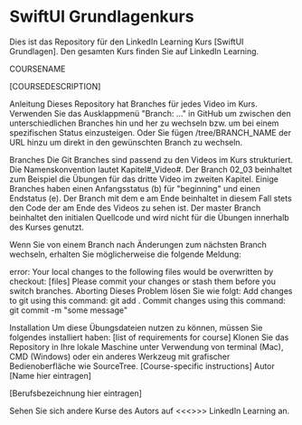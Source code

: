 # SwiftUI Grundlagenkurs
Dies ist das Repository für den LinkedIn Learning Kurs [SwiftUI Grundlagen]. Den gesamten Kurs finden Sie auf LinkedIn Learning.

COURSENAME

[COURSEDESCRIPTION]

Anleitung
Dieses Repository hat Branches für jedes Video im Kurs. Verwenden Sie das Ausklappmenü "Branch: ..." in GitHub um zwischen den unterschiedlichen Branches hin und her zu wechseln bzw. um bei einem spezifischen Status einzusteigen. Oder Sie fügen /tree/BRANCH_NAME der URL hinzu um direkt in den gewünschten Branch zu wechseln.

Branches
Die Git Branches sind passend zu den Videos im Kurs strukturiert. Die Namenskonvention lautet Kapitel#_Video#. Der Branch 02_03 beinhaltet zum Beispiel die Übungen für das dritte Video im zweiten Kapitel. Einige Branches haben einen Anfangsstatus (b) für "beginning" und einen Endstatus (e). Der Branch mit dem e am Ende beinhaltet in diesem Fall stets den Code der am Ende des Videos zu sehen ist. Der master Branch beinhaltet den initialen Quellcode und wird nicht für die Übungen innerhalb des Kurses genutzt.

Wenn Sie von einem Branch nach Änderungen zum nächsten Branch wechseln, erhalten Sie möglicherweise die folgende Meldung:

error: Your local changes to the following files would be overwritten by checkout:        [files]
Please commit your changes or stash them before you switch branches.
Aborting
Dieses Problem lösen Sie wie folgt: Add changes to git using this command: git add . Commit changes using this command: git commit -m "some message"

Installation
Um diese Übungsdateien nutzen zu können, müssen Sie folgendes installiert haben:
[list of requirements for course]
Klonen Sie das Repository in Ihre lokale Maschine unter Verwendung von terminal (Mac), CMD (Windows) oder ein anderes Werkzeug mit grafischer Bedienoberfläche wie SourceTree.
[Course-specific instructions]
Autor
[Name hier eintragen]

[Berufsbezeichnung hier eintragen]

Sehen Sie sich andere Kurse des Autors auf <<<<Link aktualisieren>>>> LinkedIn Learning an.
